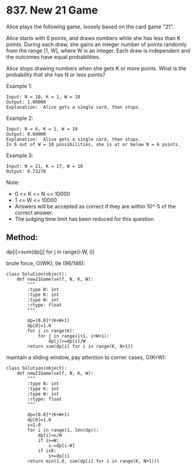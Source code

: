 # 837. New 21 Game

Alice plays the following game, loosely based on the card game "21".

Alice starts with 0 points, and draws numbers while she has less than K points.  During each draw, she gains an integer number of points randomly from the range [1, W], where W is an integer.  Each draw is independent and the outcomes have equal probabilities.

Alice stops drawing numbers when she gets K or more points.  What is the probability that she has N or less points?

Example 1:

    Input: N = 10, K = 1, W = 10
    Output: 1.00000
    Explanation:  Alice gets a single card, then stops.

Example 2:

    Input: N = 6, K = 1, W = 10
    Output: 0.60000
    Explanation:  Alice gets a single card, then stops.
    In 6 out of W = 10 possibilities, she is at or below N = 6 points.

Example 3:

    Input: N = 21, K = 17, W = 10
    Output: 0.73278

Note:

- 0 <= K <= N <= 10000
- 1 <= W <= 10000
- Answers will be accepted as correct if they are within 10^-5 of the correct answer.
- The judging time limit has been reduced for this question.

## Method:

dp[i]=sum(dp[j] for j in range(i-W, i))

brute force, O(WK), tle (96/146):

    class Solution(object):
        def new21Game(self, N, K, W):
            """
            :type N: int
            :type K: int
            :type W: int
            :rtype: float
            """
                    
            dp=[0.0]*(K+W+1)
            dp[0]=1.0
            for i in range(K):
                for j in range(i+1, i+W+1):
                    dp[j]+=dp[i]/W
            return sum(dp[i] for i in range(K, N+1))
            
maintain a sliding window, pay attention to corner cases, O(K+W):

    class Solution(object):
        def new21Game(self, N, K, W):
            """
            :type N: int
            :type K: int
            :type W: int
            :rtype: float
            """
                    
            dp=[0.0]*(K+W+1)
            dp[0]=1.0
            s=1.0
            for i in range(1, len(dp)):
                dp[i]=s/W
                if i>=W:
                    s-=dp[i-W]
                if i<K:
                    s+=dp[i]
            return min(1.0, sum(dp[i] for i in range(K, N+1)))